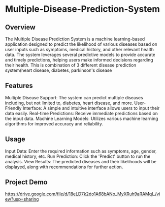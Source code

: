 # Multiple-Disease-Prediction-System
## Overview
The Multiple Disease Prediction System is a machine learning-based application designed to predict the likelihood of various diseases based on user inputs such as symptoms, medical history, and other relevant health data. The system leverages several predictive models to provide accurate and timely predictions, helping users make informed decisions regarding their health.
This is combination of 3 different disease prediction system(heart disease, diabetes, parkinson's disease 
## Features
Multiple Disease Support: The system can predict multiple diseases including, but not limited to, diabetes, heart disease, and more.
User-Friendly Interface: A simple and intuitive interface allows users to input their data easily.
Real-time Predictions: Receive immediate predictions based on the input data.
Machine Learning Models: Utilizes various machine learning algorithms for improved accuracy and reliability.
## Usage
Input Data: Enter the required information such as symptoms, age, gender, medical history, etc.
Run Prediction: Click the 'Predict' button to run the analysis.
View Results: The predicted diseases and their likelihoods will be displayed, along with recommendations for further action.
## Project Demo
https://drive.google.com/file/d/18eLD7k2do1A68bANo_MyXRuh9aRAMqI_/view?usp=sharing
